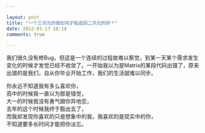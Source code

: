 ```yaml
---

layout: post
title: "一个三次元的我如何才能追回二次元的你？"
date: 2012-01-17 18:14
comments: true

---
```

我们很久没有修Bug，但这是一个连续的过程故难以察觉，到某一天某个需求发生变化的时候才发觉已经不收敛了。一开始我以为是Matrix的某段代码出错了，原来出错的是我们，自从你毕业开始工作，我们的生活就难以同步。

你永远不知道我有多么喜欢你，  
高中的时候我一直以为那是错觉，  
大一的时候我没有勇气跟你异地恋，  
去年的这个时候我终于豁出去了，  
而我却发现你喜欢的只是想象中的我，我喜欢的是现实中的你，  
不知道要多长时间才能把你淡忘。